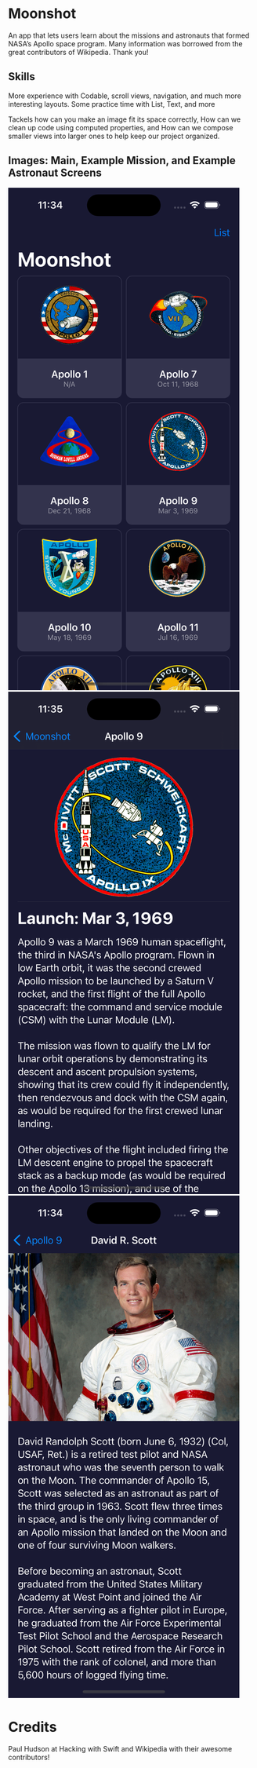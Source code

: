 # Moonshot
An app that lets users learn about the missions and astronauts that formed NASA’s Apollo space program.
Many information was borrowed from the great contributors of Wikipedia. Thank you!

## Skills
More experience with Codable, scroll views, navigation, and much more interesting layouts.
Some practice time with List, Text, and more

Tackels how can you make an image fit its space correctly, How can we clean up code using computed properties, and
How can we compose smaller views into larger ones to help keep our project organized.

## Images: Main, Example Mission, and Example Astronaut Screens
![main](/main.png? "Main Navigation Grid")
![Mission](/mission.png?raw=true "Apollo 9")
![Astronaut](/astronaut.png?raw=true "David R. Scott")

# Credits
Paul Hudson at Hacking with Swift and Wikipedia with their awesome contributors!

